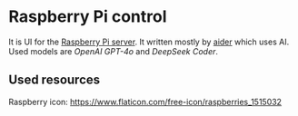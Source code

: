 # Raspberry Pi control
It is UI for the [Raspberry Pi server](https://github.com/lem0nez/rpi-server). It written mostly by [aider](https://github.com/paul-gauthier/aider) which uses AI. Used models are _OpenAI GPT-4o_ and _DeepSeek Coder_.

## Used resources
Raspberry icon: https://www.flaticon.com/free-icon/raspberries_1515032
